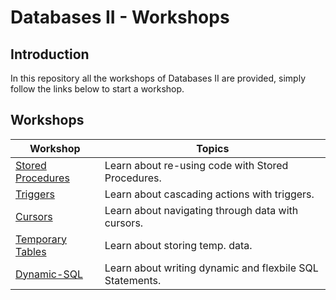 # Databases II - Workshops

## Introduction

In this repository all the workshops of Databases II are provided, simply follow the links below to start a workshop.

## Workshops

| Workshop | Topics |
| ----- | ---- |
| [Stored Procedures](/workshops/stored-procedures.md) | Learn about re-using code with Stored Procedures. |
| [Triggers](/workshops/triggers.md) | Learn about cascading actions with triggers. |
| [Cursors](/workshops/cursors.md) | Learn about navigating through data with cursors. |
| [Temporary Tables](/workshops/temp-tables.md) | Learn about storing temp. data. |
| [Dynamic-SQL](/workshops/dynamic-sql.md) | Learn about writing dynamic and flexbile SQL Statements. |